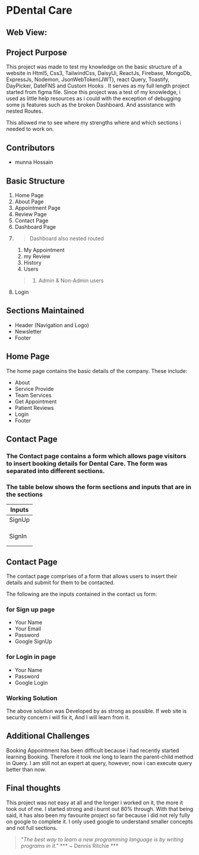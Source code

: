 # PDental Care
## Web View: 

## Project Purpose
This project was made to test my knowledge on the basic structure of a website in Html5, Css3, TailwindCss, DaisyUi, ReactJs, Firebase, MongoDb, ExpressJs, Nodemon, JsonWebToken(JWT), react Query, Toastify, DayPicker, DateFNS and Custom Hooks . It serves as my full length project started from figma file. Since this project was a test of my knowledge, i used as little help resources as i could with the exception of debugging some js features such as the broken Dashboard. And assistance with nested Routes.

This allowed me to see where my strengths where and which sections i needed to work on.

## Contributors
- munna Hossain

## Basic Structure
1. Home Page
2. About Page
3. Appointment Page
4. Review Page
5. Contact Page
6. Dashboard Page
7. > Dashboard also nested routed
   1. My Appointment
   2. my Review
   3. History
   4. Users
   > 1. Admin & Non-Admin users
8. Login

## Sections Maintained
- Header (Navigation and Logo)
- Newsletter
- Footer

## Home Page
The home page contains the basic details of the company. These include:

- About
- Service Provide
- Team Services
- Get Appointment
- Patient Reviews
- Login
- Footer

## Contact Page
### The Contact page contains a form which allows page visitors to insert booking details for Dental Care. The form was separated into different sections.

### The table below shows the form sections and inputs that are in the sections

| Inputs |
|--------------|
| SignUp  |
| | Your Name | |
| | Your Email | |
| | Your Password | |
| SignIn |
| | Your Email | |
| | Your Password | |

## Contact Page
The contact page comprises of a form that allows users to insert their details and submit for them to be contacted.

The following are the inputs contained in the contact us form:

### for Sign up page
- Your Name
- Your Email
- Password
- Google SignUp

### for Login in page
- Your Name
- Password
- Google Login

### Working Solution
The above solution was Developed by as strong as possible. If web site is security concern i will fix it, And I will learn from it.

## Additional Challenges
Booking Appointment has been difficult because i had recently started learning Booking. Therefore it took me long to learn the parent-child method in Query. I am still not an expert at query, however, now i can execute query better than now.

## Final thoughts

This project was not easy at all and the longer i worked on it, the more it took out of me. I started strong and i burnt out 80% through. With that being said, it has also been my favourite project so far because i did not rely fully on google to complete it. I only used google to understand smaller concepts and not full sections.

> *"The best way to learn a new programming language is by writing programs in it."*
> *** ~ Dennis Ritchie ***